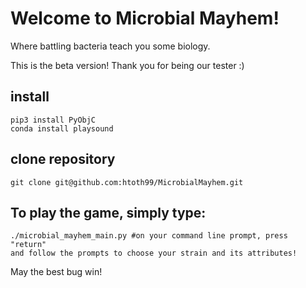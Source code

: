 # Welcome to Microbial Mayhem!

Where battling bacteria teach you some biology.

This is the beta version! Thank you for being our tester :)

## install
```
pip3 install PyObjC
conda install playsound
```

## clone repository
```
git clone git@github.com:htoth99/MicrobialMayhem.git
```

## To play the game, simply type:

```
./microbial_mayhem_main.py #on your command line prompt, press "return"
and follow the prompts to choose your strain and its attributes!
```


May the best bug win!

